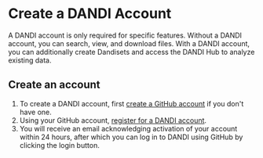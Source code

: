 # Create a DANDI Account

A DANDI account is only required for specific features.
Without a DANDI account, you can search, view, and download files.
With a DANDI account, you can additionally create Dandisets and access the DANDI Hub to analyze existing data.

## Create an account

1. To create a DANDI account, first [create a GitHub account](https://github.com/) if you don't have one.
1. Using your GitHub account, [register for a DANDI account](https://gui.dandiarchive.org/#/user/register).
1. You will receive an email acknowledging activation of your account within 24
hours, after which you can log in to DANDI using GitHub by clicking the login
button.
